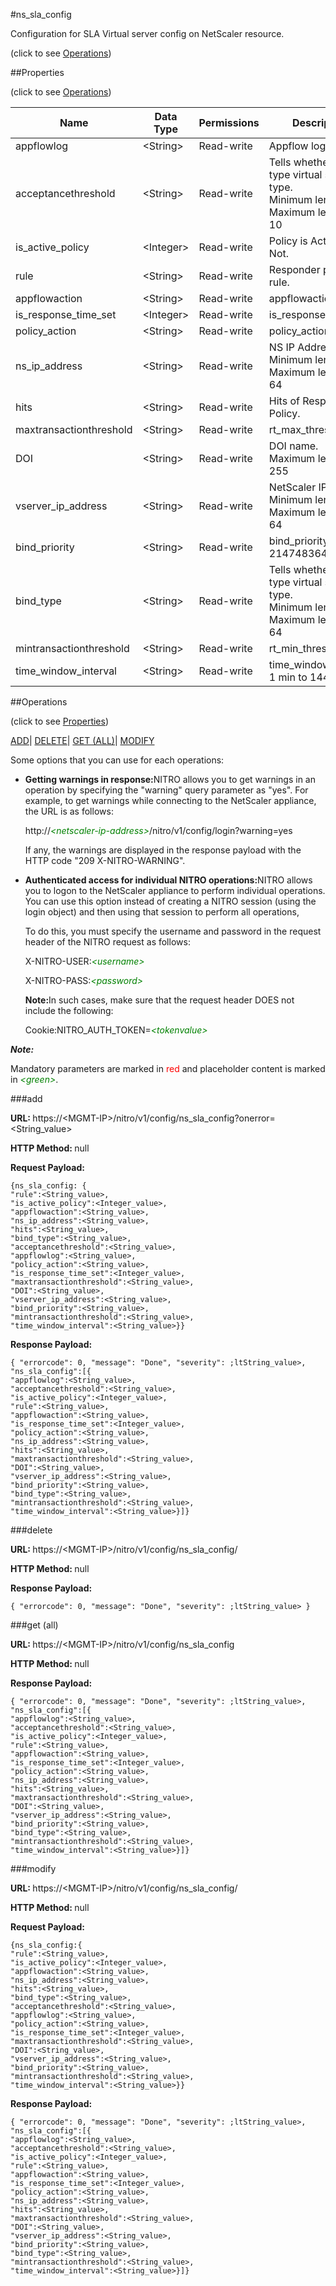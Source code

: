 #ns_sla_config



Configuration for SLA Virtual server config on NetScaler resource.

<span>(click to see [Operations](#operations))</span>



##Properties 

<span>(click to see [Operations](#operations))</span>





<table><thead><tr><th>Name</th><th>Data Type</th><th>Permissions</th><th>Description</th></tr></thead><tbody><tr><td>appflowlog</td><td>&lt;String></td><td>Read-write</td><td>Appflow log.</td></tr><tr><td>acceptancethreshold</td><td>&lt;String></td><td>Read-write</td><td>Tells whether bind type virtual server type.<br>Minimum length = 1<br>Maximum length = 10</td></tr><tr><td>is_active_policy</td><td>&lt;Integer></td><td>Read-write</td><td>Policy is Active or Not.</td></tr><tr><td>rule</td><td>&lt;String></td><td>Read-write</td><td>Responder policy rule.</td></tr><tr><td>appflowaction</td><td>&lt;String></td><td>Read-write</td><td>appflowaction.</td></tr><tr><td>is_response_time_set</td><td>&lt;Integer></td><td>Read-write</td><td>is_response_time_set.</td></tr><tr><td>policy_action</td><td>&lt;String></td><td>Read-write</td><td>policy_action NOOP.</td></tr><tr><td>ns_ip_address</td><td>&lt;String></td><td>Read-write</td><td>NS IP Address.<br>Minimum length = 1<br>Maximum length = 64</td></tr><tr><td>hits</td><td>&lt;String></td><td>Read-write</td><td>Hits of Responder Policy.</td></tr><tr><td>maxtransactionthreshold</td><td>&lt;String></td><td>Read-write</td><td>rt_max_threshold .</td></tr><tr><td>DOI</td><td>&lt;String></td><td>Read-write</td><td>DOI name.<br>Maximum length = 255</td></tr><tr><td>vserver_ip_address</td><td>&lt;String></td><td>Read-write</td><td>NetScaler IP Address.<br>Minimum length = 1<br>Maximum length = 64</td></tr><tr><td>bind_priority</td><td>&lt;String></td><td>Read-write</td><td>bind_priority 1 to 2147483647.</td></tr><tr><td>bind_type</td><td>&lt;String></td><td>Read-write</td><td>Tells whether bind type virtual server type.<br>Minimum length = 2<br>Maximum length = 64</td></tr><tr><td>mintransactionthreshold</td><td>&lt;String></td><td>Read-write</td><td>rt_min_threshold .</td></tr><tr><td>time_window_interval</td><td>&lt;String></td><td>Read-write</td><td>time_window_interval 1 min to 1440 mins .</td></tr></tbody></table>

##Operations 

<span>(click to see [Properties](#properties))</span>





[ADD](#add)| [DELETE](#delete)| [GET (ALL)](#get-all)| [MODIFY](#m)





Some options that you can use for each operations:

<ul><li><p><b>Getting warnings in response:</b>NITRO allows you to get warnings in an operation by specifying the "warning" query parameter as "yes". For example, to get warnings while connecting to the NetScaler appliance, the URL is as follows:</p><p>http://<span style="color:green;font-style:italic;">&lt;netscaler-ip-address&gt;</span>/nitro/v1/config/login?warning=yes</p><p>If any, the warnings are displayed in the response payload with the HTTP code "209 X-NITRO-WARNING".</p></li><li><p><b>Authenticated access for individual NITRO operations:</b>NITRO allows you to logon to the NetScaler appliance to perform individual operations. You can use this option instead of creating a NITRO session (using the login object) and then using that session to perform all operations,</p><p>To do this, you must specify the username and password in the request header of the NITRO request as follows:</p><p>X-NITRO-USER:<span style="color:green;font-style:italic;">&lt;username&gt;</span></p><p>X-NITRO-PASS:<span style="color:green;font-style:italic;">&lt;password&gt;</span></p><p><b>Note:</b>In such cases, make sure that the request header DOES not include the following:</p><p>Cookie:NITRO_AUTH_TOKEN=<span style="color:green;font-style:italic;">&lt;tokenvalue&gt;</span></p></li></ul>







***Note:*** 

Mandatory parameters are marked in <span style="color:#FF0000;">red</span> and placeholder content is marked in <span style="color:green;font-style:italic">&lt;green&gt;</span>.



###add







<b>URL: </b>https://&lt;MGMT-IP&gt;/nitro/v1/config/ns_sla_config?onerror=&lt;String_value&gt;

<b>HTTP Method: </b>null

<b>Request Payload: </b>
```
{ns_sla_config: {
"rule":<String_value>,
"is_active_policy":<Integer_value>,
"appflowaction":<String_value>,
"ns_ip_address":<String_value>,
"hits":<String_value>,
"bind_type":<String_value>,
"acceptancethreshold":<String_value>,
"appflowlog":<String_value>,
"policy_action":<String_value>,
"is_response_time_set":<Integer_value>,
"maxtransactionthreshold":<String_value>,
"DOI":<String_value>,
"vserver_ip_address":<String_value>,
"bind_priority":<String_value>,
"mintransactionthreshold":<String_value>,
"time_window_interval":<String_value>}}
```

<b>Response Payload: </b>
```
{ "errorcode": 0, "message": "Done", "severity": ;ltString_value>, "ns_sla_config":[{
"appflowlog":<String_value>,
"acceptancethreshold":<String_value>,
"is_active_policy":<Integer_value>,
"rule":<String_value>,
"appflowaction":<String_value>,
"is_response_time_set":<Integer_value>,
"policy_action":<String_value>,
"ns_ip_address":<String_value>,
"hits":<String_value>,
"maxtransactionthreshold":<String_value>,
"DOI":<String_value>,
"vserver_ip_address":<String_value>,
"bind_priority":<String_value>,
"bind_type":<String_value>,
"mintransactionthreshold":<String_value>,
"time_window_interval":<String_value>}]}
```







###delete







<b>URL: </b>https://&lt;MGMT-IP&gt;/nitro/v1/config/ns_sla_config/

<b>HTTP Method: </b>null

<b>Response Payload: </b>
```
{ "errorcode": 0, "message": "Done", "severity": ;ltString_value> }
```







###get (all)







<b>URL: </b>https://&lt;MGMT-IP&gt;/nitro/v1/config/ns_sla_config

<b>HTTP Method: </b>null

<b>Response Payload: </b>
```
{ "errorcode": 0, "message": "Done", "severity": ;ltString_value>, "ns_sla_config":[{
"appflowlog":<String_value>,
"acceptancethreshold":<String_value>,
"is_active_policy":<Integer_value>,
"rule":<String_value>,
"appflowaction":<String_value>,
"is_response_time_set":<Integer_value>,
"policy_action":<String_value>,
"ns_ip_address":<String_value>,
"hits":<String_value>,
"maxtransactionthreshold":<String_value>,
"DOI":<String_value>,
"vserver_ip_address":<String_value>,
"bind_priority":<String_value>,
"bind_type":<String_value>,
"mintransactionthreshold":<String_value>,
"time_window_interval":<String_value>}]}
```







###modify







<b>URL: </b>https://&lt;MGMT-IP&gt;/nitro/v1/config/ns_sla_config/

<b>HTTP Method: </b>null

<b>Request Payload: </b>
```
{ns_sla_config:{
"rule":<String_value>,
"is_active_policy":<Integer_value>,
"appflowaction":<String_value>,
"ns_ip_address":<String_value>,
"hits":<String_value>,
"bind_type":<String_value>,
"acceptancethreshold":<String_value>,
"appflowlog":<String_value>,
"policy_action":<String_value>,
"is_response_time_set":<Integer_value>,
"maxtransactionthreshold":<String_value>,
"DOI":<String_value>,
"vserver_ip_address":<String_value>,
"bind_priority":<String_value>,
"mintransactionthreshold":<String_value>,
"time_window_interval":<String_value>}}
```

<b>Response Payload: </b>
```
{ "errorcode": 0, "message": "Done", "severity": ;ltString_value>, "ns_sla_config":[{
"appflowlog":<String_value>,
"acceptancethreshold":<String_value>,
"is_active_policy":<Integer_value>,
"rule":<String_value>,
"appflowaction":<String_value>,
"is_response_time_set":<Integer_value>,
"policy_action":<String_value>,
"ns_ip_address":<String_value>,
"hits":<String_value>,
"maxtransactionthreshold":<String_value>,
"DOI":<String_value>,
"vserver_ip_address":<String_value>,
"bind_priority":<String_value>,
"bind_type":<String_value>,
"mintransactionthreshold":<String_value>,
"time_window_interval":<String_value>}]}
```







